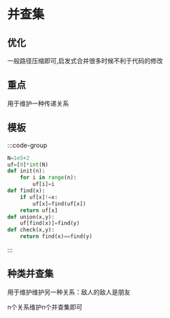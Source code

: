 # 并查集

## 优化
一般路径压缩即可,启发式合并很多时候不利于代码的修改

## 重点
用于维护一种传递关系

## 模板
:::code-group

```py
N=1e5+2
uf=[0]*int(N)
def init(n):
    for i in range(n):
        uf[i]=i
def find(x):
    if uf[x]!=x:
        uf[x]=find(uf[x])
    return uf[x]
def union(x,y):
    uf[find(x)]=find(y)
def check(x,y):
    return find(x)==find(y)
```

:::

## 种类并查集
用于维护维护另一种关系：敌人的敌人是朋友

n个关系维护n个并查集即可
